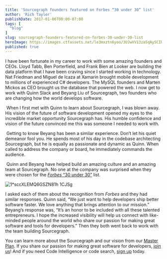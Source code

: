 ```yaml
---
title: 'Sourcegraph founders featured on Forbes “30 under 30” list'
author: 'Rich Taylor'
publishDate: 2017-01-06T00:00-07:00
tags: [
  "blog"
]
slug: sourcegraph-founders-featured-on-forbes-30-under-30-list
heroImage: https://images.ctfassets.net/le3mxztn6yoo/3UJwVV13zaSqAySCIUY8gI/c85ad5e7a09ba7d07115e05b303ee285/1_sccXLEMQ6GSZN81h_1CJSg.png
published: true
---
```




I have been fortunate in my career to work with some amazing founders and CEOs. Lloyd Tabb, Ben Porterfield, and Frank Bien at Looker are building the data platform that I have been craving since I started working in technology. Nat Friedman and Miguel de Icaza at Xamarin brought mobile development to millions of experienced C# developers. The MySQL founders and Marten Mickos as CEO brought us the database that powered the web. I now get to work with Quinn Slack and Beyang Liu of Sourcegraph, two founders who are changing how the world develops software.

 When I first met with Quinn to learn about Sourcegraph, I was blown away. His vision of the future of software development opened my eyes to the incredible market opportunity Sourcegraph has. His humble confidence and vision of the future convinced me this was someone I needed to work with.

 Getting to know Beyang has been a similar experience. Don’t let his quiet demeanor fool you. He spends most of his day in the codebase architecting Sourcegraph, but he is equally as passionate and dynamic as Quinn. When called to address the company or board, he immediately commands the audience.

 Quinn and Beyang have helped build an amazing culture and an amazing team at Sourcegraph. No one at the company was surprised when they were chosen for the [_Forbes_ “30 under 30”](http://www.forbes.com/sites/kathleenchaykowski/2017/01/03/30-under-30-2017-the-young-innovators-transforming-enterprise-tech/#194e1c333754) list.

![1*sccXLEMQ6GSZN81h 1CJSg](//images.contentful.com/le3mxztn6yoo/3UJwVV13zaSqAySCIUY8gI/c85ad5e7a09ba7d07115e05b303ee285/1_sccXLEMQ6GSZN81h_1CJSg.png)

I asked each of them about the recognition from _Forbes_ and they had similar responses. Quinn said, “We just want to help developers ship better software faster. We love anything that brings attention to our mission.” Beyang’s response was, “It’s an honor to be included with all these talented entrepreneurs. I hope the increased visibility will help us connect with like-minded people around the world who share our passion for making great software and tools for developers.” Then they both went back to work with the team building Sourcegraph. 

You can learn more about the Sourcegraph and our vision from our [Master Plan](https://sourcegraph.com/plan). If you share our passion for making great software for developers, [join us](https://boards.greenhouse.io/sourcegraph#.WGwfILYrJAY)! And if you need Code Intelligence or code search, [sign up](https://sourcegraph.com/) today.
